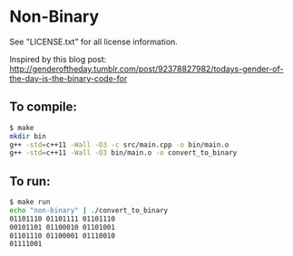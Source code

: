 Non-Binary
==========

See "LICENSE.txt" for all license information.

Inspired by this blog post: http://genderoftheday.tumblr.com/post/92378827982/todays-gender-of-the-day-is-the-binary-code-for

To compile:
-----------

```sh
$ make
mkdir bin
g++ -std=c++11 -Wall -O3 -c src/main.cpp -o bin/main.o
g++ -std=c++11 -Wall -O3 bin/main.o -o convert_to_binary
```

To run:
-----------

```sh
$ make run
echo "non-binary" | ./convert_to_binary
01101110 01101111 01101110
00101101 01100010 01101001
01101110 01100001 01110010
01111001 
```
